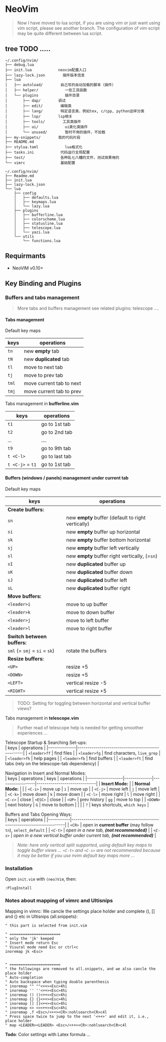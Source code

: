 
# NeoVim

> Now I have moved to lua script, if you are using vim or just want using vim script, please see another branch. The configuration of vim script may be quite different between lua script.

## tree TODO .....
```
~/.config/nvim/
├── debug.lua
├── init.lua            neovim配置入口
├── lazy-lock.json        插件版本信息
├── lua
│   ├── autoload/        自己写的自动加载的脚本（插件）
│   ├── helper/            一些工具函数
│   └── plugins            插件目录
│       ├── dap/        调试
│       ├── edit/        编辑类
│       ├── lang/        特定语言类，例如tex, c/cpp, python这样分类
│       ├── lsp/        lsp相关
│       ├── tools/        工具类插件
│       ├── ui/            ui美化类插件
│       └── unused/        暂时不用的插件，不加载
├── my-snippets/        我的代码片段
├── README.md
├── stylua.toml            lua格式化
├── tasks.ini            代码运行全局配置
├── test/                各种乱七八糟的文件，测试效果用的
└── vimrc                基础配置

~/.config/nvim/
├── Readme.md
├── init.lua
├── lazy-lock.json
└── lua
    ├── config
    │   ├── defaults.lua
    │   ├── keymaps.lua
    │   └── lazy.lua
    ├── plugins
    │   ├── bufferline.lua
    │   ├── colorscheme.lua
    │   ├── statusline.lua
    │   ├── telescope.lua
    │   └── yazi.lua
    └── utils
        └── functions.lua

```

## Requirmants
- NeoVIM v0.10+

## Key Binding and Plugins

### Buffers and tabs management
> More tabs and buffers management see related plugins:
telescope ....

#### Tabs management

Default key maps  

| keys  | operations               |
|-------|--------------------------|
| `tn`  | new **empty** tab        |
| `tN`  | new **duplicated** tab   |
| `tl`  | move to next tab         |
| `tj`  | move to prev tab         |
| `tml` | move current tab to next |
| `tmj` | move current tab to prev |

Tabs management in **bufferline.vim**  

| keys             | operations     |
|------------------|----------------|
| `t1`             | go to 1st tab  |
| `t2`             | go to 2nd tab  |
| ...              | ....           |
| `t9`             | go to 9th tab  |
| `t <C-l>`        | go to last tab |
| `t <C-j>` = `t1` | go to 1st tab  |


#### Buffers (windows / panels) management under current tab
Default key maps  

| keys                          | operations                                         |
|-------------------------------|----------------------------------------------------|
| **Create buffers:**           |                                                    |
| `sn`                          | new **empty** buffer (default to right vertically) |
| `si`                          | new **empty** buffer up horizontal                 |
| `sk`                          | new **empty** buffer bottom horizontal             |
| `sj`                          | new **empty** buffer left vertically               |
| `sl`                          | new **empty** buffer right vertically, (=`sn`)     |
| `sI`                          | new **duplicated** buffer up                       |
| `sK`                          | new **duplicated** buffer down                     |
| `sJ`                          | new **duplicated** buffer left                     |
| `sL`                          | new **duplicated** buffer right                    |
| **Move buffers:**             |                                                    |
| `<leader>i`                   | move to up buffer                                  |
| `<leader>k`                   | move to down buffer                                |
| `<leader>j`                   | move to left buffer                                |
| `<leader>l`                   | move to right buffer                               |
| **Switch between buffers:**   |                                                    |
| `sml` (= `smj` = `si` = `sk`) | rotate the buffers                                 |
| **Resize buffers:**           |                                                    |
| `<UP>`                        | resize +5                                          |
| `<DOWN>`                      | resize +5                                          |
| `<LEFT>`                      | vertical resize -5                                 |
| `<RIGHT>`                     | vertical resize +5                                 |

> TODO: Setting for toggling between horizontal and vertical buffer views?  

Tabs management in **telescope.vim**  
> Further read of telescope help is needed for getting smoother experiences ...  

Telescope Startup & Searching Set-ups:  
| keys         | operations                                       |
|--------------|--------------------------------------------------|
| `<leader>ff` | find files                                       |
| `<leader>fg` | find characters, `live_grep`                     |
| `<leader>fh` | help pages                                       |
| `<leader>fb` | find buffers                                     |
| `<leader>ft` | find tabs (rely on the telescope-tab dependency) |

Navigation in Insert and Normal Modes:  
| keys             | operations   | keys             | operations                   |
|------------------|--------------|------------------|------------------------------|
| **Insert Mode:** |              | **Normal Mode:** |                              |
| `<C-i>`          | move up      | `i`              | move up                      |
| `<C-j>`          | move left    | `j`              | move left                    |
| `<C-k>`          | move down    | `k`              | move down                    |
| `<C-l>`          | move right   | `l`              | move right                   |
| `<C-c>`          | close        | `<ESC>`          | close                        |
| `<UP>`           | prev history | `gg`             | move to top                  |
| `<DOWN>`         | next history | `G`              | move to bottom               |
|                  |              | `?`              | keys shortcuts, `which keys` |

Buffers and Tabs Opening Ways:  
| keys      | operations                                                               |
|-----------|--------------------------------------------------------------------------|
| `<CR>`    | open in **current buffer** (may follow `tn`), `select_default`           |
| *`<C-t>`* | *open in a new tab, **(not recommended)***                               |
| *`<C-s>`* | *open in a new vertical buffer under current tab, **(not recommended)*** |

> *Note: here only vertical split supported, using default key maps to toggle buffer views ...*
*`<C-t>` and `<C-s>` are not recommended because  it may be better if you use nvim default key maps more ...*


### Installation

Open `init.vim` with `(neo)Vim`, then:  
```vim
:PlugInstall
```

### Notes about mapping of vimrc and Ultisnips

Mapping in vimrc:
We cancle the settings place holder and complete (), [] and {} etc in Ultisnips (all.snippets):

```vim
" this part is selected from init.vim

" =======================
" only the 'jk' keeped
" Insert mode return Esc
" Visural mode need Esc or ctrl+c
inoremap jk <Esc>


" =======================
" the followings are removed to all.snippets, and we also cancle the place holder
" Auto-completion
" Auto backspace when typing double parenthesis
" inoremap "" ""<++><Esc>4hi
" inoremap '' ''<++><Esc>4hi
" inoremap () ()<++><Esc>4hi
" inoremap {} {}<++><Esc>4hi
" inoremap [] []<++><Esc>4hi
" inoremap <> <><++><Esc>4hi
" inoremap ,f <Esc>/<++><CR>:nohlsearch<CR>c4l
" Press space twice to jump to the next '<++>' and edit it, i.e., place holder
" map <LEADER><LEADER> <Esc>/<++><CR>:nohlsearch<CR>c4l
```

**Todo**: Color settings with Latex formula ...

